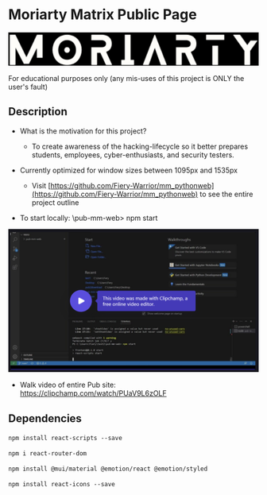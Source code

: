 # Moriarty Matrix Public Page


<picture>
  <source media="(prefers-color-scheme: dark)" srcset="https://raw.githubusercontent.com/Fiery-Warrior/mm_pythonweb/main/frontend/src/Navbar/logo.png" width="1000">
  <source media="(prefers-color-scheme: light)" srcset="https://raw.githubusercontent.com/Fiery-Warrior/mm_pythonweb/main/frontend/src/Navbar/logo.png" width="1000">
  <img alt="Moriarty Matrix Logo" src="https://raw.githubusercontent.com/Fiery-Warrior/mm_pythonweb/main/frontend/src/Navbar/logo.png" width="1000">
</picture>


For educational purposes only (any mis-uses of this project is ONLY the user's fault)



## Description

- What is the motivation for this project? 
  - To create awareness of the hacking-lifecycle so it better prepares students, employees, cyber-enthusiasts, and security testers. 

- Currently optimized for window sizes between 1095px and 1535px
  
  - Visit [https://github.com/Fiery-Warrior/mm_pythonweb](https://github.com/Fiery-Warrior/mm_pythonweb) to see the entire project outline
  
- To start locally: \pub-mm-web> npm start

[![Watch the video](https://github.com/Fiery-Warrior/mm_pythonweb/blob/main/READmeSources/Images/cover.png)](https://clipchamp.com/watch/PUaV9L6zOLF)
- Walk video of entire Pub site: https://clipchamp.com/watch/PUaV9L6zOLF

## Dependencies


```npm install react-scripts --save```

```npm i react-router-dom```

```npm install @mui/material @emotion/react @emotion/styled```

```npm install react-icons --save```

